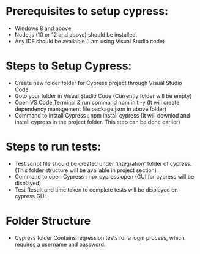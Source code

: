 # Prerequisites to setup cypress:
* Windows 8 and above
* Node.js (10 or 12 and above) should be installed.
* Any IDE should be available (I am using Visual Studio code)

# Steps to Setup Cypress:
* Create new folder folder for Cypress project through Visual Studio Code.
* Goto your folder in Visual Studio Code (Currently folder will be empty)
* Open VS Code Terminal & run command npm init -y (It will create dependency management file package.json in above folder)
* Command to install Cypress : npm install cypress (It will downlod and install cypress in the project folder. This step can be done earlier)

# Steps to run tests:
* Test script file should be created under 'integration' folder of cypress. (This folder structure will be available in project section)
* Command to open Cypress : npx cypress open (GUI for cypress will be displayed)
* Test Result and time taken to complete tests will be displayed on cypress GUI.

# Folder Structure
* Cypress folder Contains regression tests for a login process, which requires a username and password.
